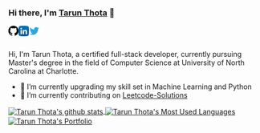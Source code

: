 ### Hi there, I'm [Tarun Thota](https://tarunthota3.github.io) 👋

<a href="https://github.com/tarunthota3">
  <img align="left" alt="Tarun Thota | Github" width="20px" src="https://raw.githubusercontent.com/tarunthota3/tarunthota3/5ace80601e6d3e5777bb9309c3349e9f0dd42c93/assets/github-logo.svg" />
</a>
<a href="https://www.linkedin.com/in/tarun-thota/">
  <img align="left" alt="Tarun Thota | LinkedIn" width="21px" src="https://raw.githubusercontent.com/tarunthota3/tarunthota3/5ace80601e6d3e5777bb9309c3349e9f0dd42c93/assets/linkedin.svg" />
</a>
<a href="https://twitter.com/tarunthota3">
  <img align="left" alt="Tarun Thota | Twitter" width="21px" src="https://raw.githubusercontent.com/tarunthota3/tarunthota3/5ace80601e6d3e5777bb9309c3349e9f0dd42c93/assets/twitter.svg" />
</a>
<br/>
<br/>

Hi, I'm Tarun Thota, a certified full-stack developer, currently pursuing Master's degree in the field of Computer Science at University of North Carolina at Charlotte.

- 🔭 I’m currently upgrading my skill set in Machine Learning and Python
- 🌱 I’m currently contributing on [Leetcode-Solutions](https://github.com/tarunthota3/leetcode-solutions)

<a href="https://github-readme-stats.vercel.app/api?username=tarunthota3&show_icons=true&theme=radical">
  <img align="center" src="https://github-readme-stats.vercel.app/api?username=tarunthota3&show_icons=true&theme=gruvbox" alt="Tarun Thota's github stats" />
</a>

<a href="https://github-readme-stats.vercel.app/api/top-langs/?username=tarunthota3&layout=compact">
  <img align="center" src="https://github-readme-stats.vercel.app/api/top-langs/?username=tarunthota3&layout=compact&theme=gruvbox" alt="Tarun Thota's Most Used Languages" />
</a>
<br/>
<a href="https://tarunthota3.github.io/">
  <img align="center" src="https://github-readme-stats.vercel.app/api/pin/?username=tarunthota3&repo=tarunthota3.github.io&theme=gruvbox" alt="Tarun Thota's Portfolio" />
</a>
